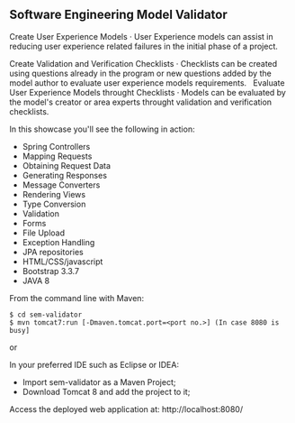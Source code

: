 Software Engineering Model Validator
-------------------
Create User Experience Models
· User Experience models can assist in reducing user experience related failures in the initial phase of a project.

Create Validation and Verification Checklists
· Checklists can be created using questions already in the program or new questions added by the model author to evaluate user experience models requirements.
 
Evaluate User Experience Models throught Checklists
· Models can be evaluated by the model's creator or area experts throught validation and verification checklists.

In this showcase you'll see the following in action:

* Spring Controllers
* Mapping Requests
* Obtaining Request Data
* Generating Responses
* Message Converters
* Rendering Views
* Type Conversion
* Validation
* Forms
* File Upload
* Exception Handling
* JPA repositories
* HTML/CSS/javascript
* Bootstrap 3.3.7
* JAVA 8

From the command line with Maven:

    $ cd sem-validator
    $ mvn tomcat7:run [-Dmaven.tomcat.port=<port no.>] (In case 8080 is busy] 

or

In your preferred IDE such as Eclipse or IDEA:

* Import sem-validator as a Maven Project;
* Download Tomcat 8 and add the project to it;

Access the deployed web application at: http://localhost:8080/

